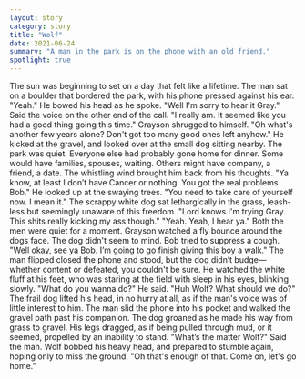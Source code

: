```yaml
---
layout: story
category: story
title: "Wolf"
date: 2021-06-24
summary: "A man in the park is on the phone with an old friend."
spotlight: true
---
```


The sun was beginning to set on a day that felt like a lifetime. The man sat on a boulder that bordered the park, with his phone pressed against his ear.
	"Yeah." He bowed his head as he spoke.
	"Well I'm sorry to hear it Gray." Said the voice on the other end of the call. "I really am. It seemed like you had a good thing going this time."
	Grayson shrugged to himself. "Oh what's another few years alone? Don't got too many good ones left anyhow."
	He kicked at the gravel, and looked over at the small dog sitting nearby. The park was quiet. Everyone else had probably gone home for dinner. Some would have families, spouses, waiting. Others might have company, a friend, a date. The whistling wind brought him back from his thoughts.
	"Ya know, at least I don’t have Cancer or nothing. You got the real problems Bob." He looked up at the swaying trees. "You need to take care of yourself now. I mean it."
	The scrappy white dog sat lethargically in the grass, leash-less but seemingly unaware of this freedom.
	"Lord knows I'm trying Gray. This shits really kicking my ass though."
	"Yeah. Yeah, I hear ya."
	Both the men were quiet for a moment. Grayson watched a fly bounce around the dogs face. The dog didn't seem to mind. Bob tried to suppress a cough.
	"Well okay, see ya Bob. I’m going to go finish giving this boy a walk."
	The man flipped closed the phone and stood, but the dog didn’t budge—whether content or defeated, you couldn't be sure. He watched the white fluff at his feet, who was staring at the field with sleep in his eyes, blinking slowly.
	"What do you wanna do?" He said. "Huh Wolf? What should we do?"
    The frail dog lifted his head, in no hurry at all, as if the man's voice was of little interest to him. The man slid the phone into his pocket and walked the gravel path past his companion. The dog groaned as he made his way from grass to gravel. His legs dragged, as if being pulled through mud, or it seemed, propelled by an inability to stand.
	"What’s the matter Wolf?" Said the man.
	Wolf bobbed his heavy head, and prepared to stumble again, hoping only to miss the ground.
	"Oh that's enough of that. Come on, let's go home."
